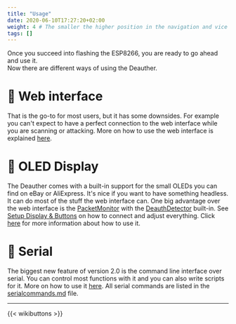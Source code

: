 ```yaml
---
title: "Usage"
date: 2020-06-10T17:27:20+02:00
weight: 4 # The smaller the higher position in the navigation and vice versa
tags: []
---
```


Once you succeed into flashing the ESP8266, you are ready to go ahead and use it.  
Now there are different ways of using the Deauther.  

# 📳 Web interface
That is the go-to for most users, but it has some downsides. For example you can't expect to have a perfect connection to the web interface while you are scanning or attacking.
More on how to use the web interface is explained [here](https://github.com/spacehuhn/esp8266_deauther/wiki/Web).

# 🎦 OLED Display
The Deauther comes with a built-in support for the small OLEDs you can find on eBay or AliExpress.
It's nice if you want to have something headless. It can do most of the stuff the web interface can. One big advantage over the web interface is the [PacketMonitor](https://github.com/spacehuhn/PacketMonitor) with the [DeauthDetector](https://github.com/spacehuhn/DeauthDetector) built-in.
See [Setup Display & Buttons](https://github.com/spacehuhn/esp8266_deauther/wiki/Setup-Display-&-Buttons) on how to connect and adjust everything.
Click [here](https://github.com/spacehuhn/esp8266_deauther/wiki/Display) for more information about how to use it.

# 🔡 Serial
The biggest new feature of version 2.0 is the command line interface over serial.
You can control most functions with it and you can also write scripts for it.
More on how to use it [here](https://github.com/spacehuhn/esp8266_deauther/wiki/Serial).
All serial commands are listed in the [serialcommands.md](https://github.com/spacehuhn/esp8266_deauther/blob/master/serialcommands.md) file.

---

{{< wikibuttons >}}